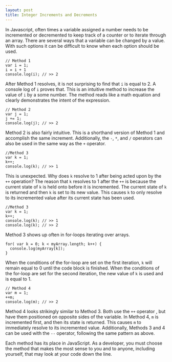 ```yaml
---
layout: post
title: Integer Increments and Decrements
---
```


In Javascript, often times a variable assigned a number needs to be incremented or decremented to keep track of a counter or to iterate through an array. There are several ways that a variable can be changed by a value. With such options it can be difficult to know when each option should be used.
```
// Method 1
var i = 1;
i = i + 1
console.log(i); // >> 2
```

After Method 1 resolves, it is not surprising to find that `i` is equal to 2. A console log of `i` proves that. This is an intuitive method to increase the value of `i` by a some number. The method reads like a math equation and clearly demonstrates the intent of the expression.

```
// Method 2
var j = 1;
j += 1;
console.log(j); // >> 2
```

Method 2 is also fairly intuitive. This is a shorthand version of Method 1 and accomplish the same increment. Additionally, the `-`, `*`, and `/` operators can also be used in the same way as the `+` operator.

```
//Method 3
var k = 1;
k++;
console.log(k); // >> 1
```

This is unexpected. Why does `k` resolve to 1 after being acted upon by the `++` operation? The reason that `k` resolves to 1 after the `++` is because the current state of `k` is held onto before it is incremented. The current state of `k` is returned and then `k` is set to its new value. This causes `k` to only resolve to its incremented value after its current state has been used.

```
//Method 3
var k = 1;
k++;
console.log(k); // >> 1
console.log(k); // >> 2
```

Method 3 shows up often in for-loops iterating over arrays.

```
for( var k = 0; k < myArray.length; k++) {
  console.log(myArray[k]); 
}
```

When the conditions of the for-loop are set on the first iteration, `k` will remain equal to 0 until the code block is finished. When the conditions of the for-loop are set for the second iteration, the new value of `k` is used and is equal to 1.

```
// Method 4
var m = 1;
++m;
console.log(m); // >> 2
```

Method 4 looks strikingly similar to Method 3. Both use the `++` operator , but have them positioned on opposite sides of the variable. In Method 4, `m` is incremented first, and then its state is returned. This causes `m` to immediately resolve to its incremented value. Additionally, Methods 3 and 4 can be used with the `--` operator, following the same pattern as above.

Each method has its place in JavaScript. As a developer, you must choose the method that makes the most sense to you and to anyone, including yourself, that may look at your code down the line.
